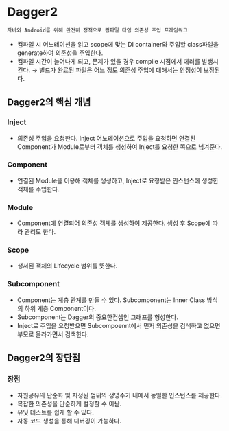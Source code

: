 # Dagger2



```markdown
자바와 Android를 위해 완전히 정적으로 컴파일 타임 의존성 주입 프레임워크
```

- 컴파일 시 어노테이션을 읽고 scope에 맞는 DI container와 주입할 class파일을 generate하여 의존성을 주입한다.
- 컴파일 시간이 늘어나게 되고, 문제가 있을 경우 compile 시점에서 에러를 발생시킨다. → 빌드가 완료된 파일은 어느 정도 의존성 주입에 대해서는 안정성이 보장된다.

## Dagger2의 핵심 개념

### Inject

- 의존성 주입을 요청한다. Inject 어노테이션으로 주입을 요청하면 연결된 Component가 Module로부터 객체를 생성하여 Inject를 요청한 쪽으로 넘겨준다.

### Component

- 연결된 Module을 이용해 객체를 생성하고, Inject로 요청받은 인스턴스에 생성한 객체를 주입한다.

### Module

- Component에 연결되어 의존성 객체를 생성하여 제공한다. 생성 후 Scope에 따라 관리도 한다.

### Scope

- 생서된 객체의 Lifecycle 범위를 뜻한다.

### Subcomponent

- Component는 계층 관계를 만들 수 있다. Subcomponent는 Inner Class 방식의 하위 계층 Component이다.
- Subcomponent는 Dagger의 중요한컨셉인 그래프를 형성한다.
- Inject로 주입을 요청받으면 Subcompoennt에서 먼저 의존성을 검색하고 없으면 부모로 올라가면서 검색한다.

## Dagger2의 장단점

### 장점

- 자원공유의 단순화 및 지정된 범위의 생명주기 내에서 동일한 인스턴스를 제공한다.
- 복잡한 의존성을 단순하게 설정할 수 이싿.
- 유닛 테스트를 쉽게 할 수 있다.
- 자동 코드 생성을 통해 디버깅이 가능하다.

